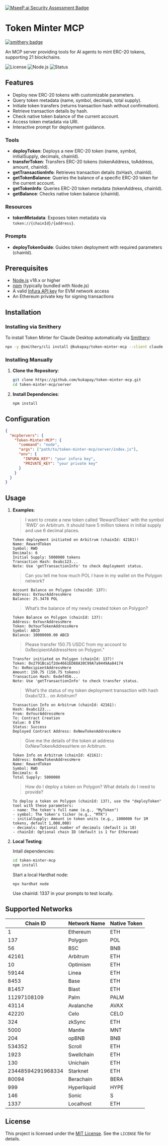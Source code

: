 [![MseeP.ai Security Assessment Badge](https://mseep.net/mseep-audited.png)](https://mseep.ai/app/kukapay-token-minter-mcp)

# Token Minter MCP
[![smithery badge](https://smithery.ai/badge/@kukapay/token-minter-mcp)](https://smithery.ai/server/@kukapay/token-minter-mcp)

An MCP server providing tools for AI agents to mint ERC-20 tokens, supporting 21 blockchains.

![License](https://img.shields.io/badge/license-MIT-blue.svg)
![Node.js](https://img.shields.io/badge/Node.js-18.x-green.svg)
![Status](https://img.shields.io/badge/status-active-brightgreen.svg)

## Features

- Deploy new ERC-20 tokens with customizable parameters.
- Query token metadata (name, symbol, decimals, total supply).
- Initiate token transfers (returns transaction hash without confirmation).
- Retrieve transaction details by hash.
- Check native token balance of the current account.
- Access token metadata via URI.
- Interactive prompt for deployment guidance.

### Tools

- **deployToken**: Deploys a new ERC-20 token (name, symbol, initialSupply, decimals, chainId).
- **transferToken**: Transfers ERC-20 tokens (tokenAddress, toAddress, amount, chainId).
- **getTransactionInfo**: Retrieves transaction details (txHash, chainId).
- **getTokenBalance**: Queries the balance of a specific ERC-20 token for the current account.
- **getTokenInfo**: Queries ERC-20 token metadata (tokenAddress, chainId).
- **getBalance**: Checks native token balance (chainId).

### Resources

- **tokenMetadata**: Exposes token metadata via `token://{chainId}/{address}`.

### Prompts

- **deployTokenGuide**: Guides token deployment with required parameters (chainId).

## Prerequisites

- [Node.js](https://nodejs.org/) v18.x or higher
- [npm](https://www.npmjs.com/) (typically bundled with Node.js)
- A valid [Infura API key](https://infura.io/) for EVM network access
- An Ethereum private key for signing transactions

## Installation

### Installing via Smithery

To install Token Minter for Claude Desktop automatically via [Smithery](https://smithery.ai/server/@kukapay/token-minter-mcp):

```bash
npx -y @smithery/cli install @kukapay/token-minter-mcp --client claude
```

### Installing Manually

1. **Clone the Repository**:
   ```bash
   git clone https://github.com/kukapay/token-minter-mcp.git
   cd token-minter-mcp/server
   ```

2. **Install Dependencies**:
   ```bash
   npm install
   ```

## Configuration

```json
{
  "mcpServers": {
    "Token-Minter-MCP": {
      "command": "node",
      "args": ["path/to/token-minter-mcp/server/index.js"],
      "env": {
        "INFURA_KEY": "your infura key",
        "PRIVATE_KEY": "your private key"
      }
    }
  }
}
```



## Usage

1. **Examples**:

    > I want to create a new token called 'RewardToken' with the symbol 'RWD' on Arbitrum. It should have 5 million tokens in initial supply and use 6 decimal places.
    
    ```
    Token deployment initiated on Arbitrum (chainId: 42161)!
    Name: RewardToken
    Symbol: RWD
    Decimals: 6
    Initial Supply: 5000000 tokens
    Transaction Hash: 0xabc123...
    Note: Use 'getTransactionInfo' to check deployment status.
    ```

    > Can you tell me how much POL I have in my wallet on the Polygon network?

    ```
    Account Balance on Polygon (chainId: 137):
    Address: 0xYourAddressHere
    Balance: 25.3478 POL
    ```
    
    > What’s the balance of my newly created token on Polygon?
    
    ```
    Token Balance on Polygon (chainId: 137):
    Address: 0xYourAddressHere
    Token: 0xYourTokenAddressHere
    Symbol: ABCD
    Balance: 10000000.00 ABCD
    ```    

    > Please transfer 150.75 USDC from my account to 0xRecipientAddressHere on Polygon."

    ```
    Transfer initiated on Polygon (chainId: 137)!
    Token: 0x2791Bca1f2de4661ED88A30C99A7a9449Aa84174
    To: 0xRecipientAddressHere
    Amount: 150.75 (150.75 tokens)
    Transaction Hash: 0xdef456...
    Note: Use 'getTransactionInfo' to check transfer status.
    ```

    > What’s the status of my token deployment transaction with hash 0xabc123... on Arbitrum?

    ```
    Transaction Info on Arbitrum (chainId: 42161):
    Hash: 0xabc123...
    From: 0xYourAddressHere
    To: Contract Creation
    Value: 0 ETH
    Status: Success
    Deployed Contract Address: 0xNewTokenAddressHere
    ```

    > Give me the details of the token at address 0xNewTokenAddressHere on Arbitrum.

    ```
    Token Info on Arbitrum (chainId: 42161):
    Address: 0xNewTokenAddressHere
    Name: RewardToken
    Symbol: RWD
    Decimals: 6
    Total Supply: 5000000
    ```

    > How do I deploy a token on Polygon? What details do I need to provide?

    ```
    To deploy a token on Polygon (chainId: 137), use the "deployToken" tool with these parameters:
    - name: The token's full name (e.g., "MyToken")
    - symbol: The token's ticker (e.g., "MTK")
    - initialSupply: Amount in token units (e.g., 1000000 for 1M tokens, default 1,000,000)
    - decimals: Optional number of decimals (default is 18)
    - chainId: Optional chain ID (default is 1 for Ethereum)
    ```

2. **Local Testing**:

    Intall dependencies:
    
    ```bash
    cd token-minter-mcp
    npm install
    ```

    Start a local Hardhat node:
    
    ```
    npx hardhat node
    ```
    
    Use chainId: 1337 in your prompts to test locally.  

## Supported Networks

| Chain ID       | Network Name | Native Token |
|----------------|--------------|--------------|
| 1              | Ethereum     | ETH          |
| 137            | Polygon      | POL          |
| 56             | BSC          | BNB          |
| 42161          | Arbitrum     | ETH          |
| 10             | Optimism     | ETH          |
| 59144          | Linea        | ETH          |
| 8453           | Base         | ETH          |
| 81457          | Blast        | ETH          |
| 11297108109    | Palm         | PALM         |
| 43114          | Avalanche    | AVAX         |
| 42220          | Celo         | CELO         |
| 324            | zkSync       | ETH          |
| 5000           | Mantle       | MNT          |
| 204            | opBNB        | BNB          |
| 534352         | Scroll       | ETH          |
| 1923           | Swellchain   | ETH          |
| 130            | Unichain     | ETH          |
| 23448594291968334 | Starknet  | ETH          |
| 80094          | Berachain    | BERA         |
| 999            | Hyperliquid  | HYPE         |
| 146            | Sonic        | S            |
| 1337           | Localhost    | ETH          |
    

## License

This project is licensed under the [MIT License](LICENSE). See the `LICENSE` file for details.

